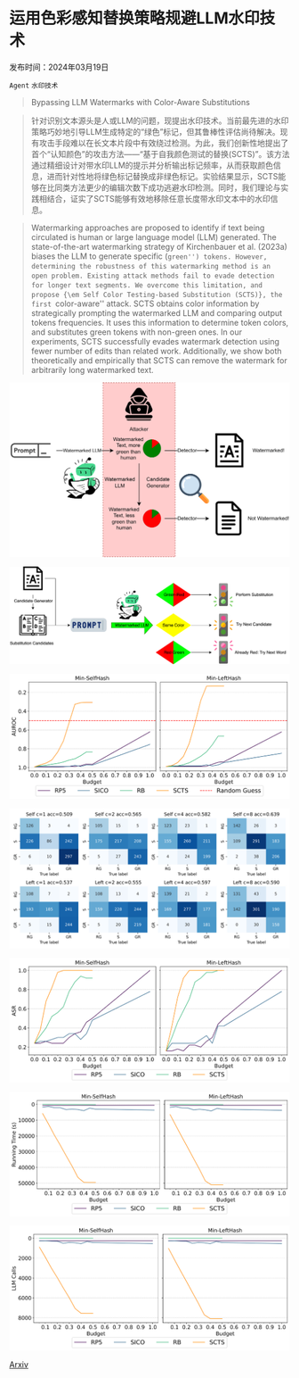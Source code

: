 # 运用色彩感知替换策略规避LLM水印技术

发布时间：2024年03月19日

`Agent` `水印技术`

> Bypassing LLM Watermarks with Color-Aware Substitutions

> 针对识别文本源头是人或LLM的问题，现提出水印技术。当前最先进的水印策略巧妙地引导LLM生成特定的“绿色”标记，但其鲁棒性评估尚待解决。现有攻击手段难以在长文本片段中有效绕过检测。为此，我们创新性地提出了首个“认知颜色”的攻击方法——“基于自我颜色测试的替换(SCTS)”。该方法通过精细设计对带水印LLM的提示并分析输出标记频率，从而获取颜色信息，进而针对性地将绿色标记替换成非绿色标记。实验结果显示，SCTS能够在比同类方法更少的编辑次数下成功逃避水印检测。同时，我们理论与实践相结合，证实了SCTS能够有效地移除任意长度带水印文本中的水印信息。

> Watermarking approaches are proposed to identify if text being circulated is human or large language model (LLM) generated. The state-of-the-art watermarking strategy of Kirchenbauer et al. (2023a) biases the LLM to generate specific (``green'') tokens. However, determining the robustness of this watermarking method is an open problem. Existing attack methods fail to evade detection for longer text segments. We overcome this limitation, and propose {\em Self Color Testing-based Substitution (SCTS)}, the first ``color-aware'' attack. SCTS obtains color information by strategically prompting the watermarked LLM and comparing output tokens frequencies. It uses this information to determine token colors, and substitutes green tokens with non-green ones. In our experiments, SCTS successfully evades watermark detection using fewer number of edits than related work. Additionally, we show both theoretically and empirically that SCTS can remove the watermark for arbitrarily long watermarked text.

![运用色彩感知替换策略规避LLM水印技术](../../../paper_images/2403.14719/SCTS-1.drawio.png)

![运用色彩感知替换策略规避LLM水印技术](../../../paper_images/2403.14719/SCTS-2.drawio.png)

![运用色彩感知替换策略规避LLM水印技术](../../../paper_images/2403.14719/AUROC_c=4.png)

![运用色彩感知替换策略规避LLM水印技术](../../../paper_images/2403.14719/SCT.png)

![运用色彩感知替换策略规避LLM水印技术](../../../paper_images/2403.14719/ASR_c=4.png)

![运用色彩感知替换策略规避LLM水印技术](../../../paper_images/2403.14719/Running_Time_c=4.png)

![运用色彩感知替换策略规避LLM水印技术](../../../paper_images/2403.14719/LLM_Calls_c=4.png)

[Arxiv](https://arxiv.org/abs/2403.14719)
